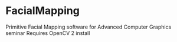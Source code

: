 # FacialMapping

Primitive Facial Mapping software for Advanced Computer Graphics seminar 
Requires OpenCV 2 install

